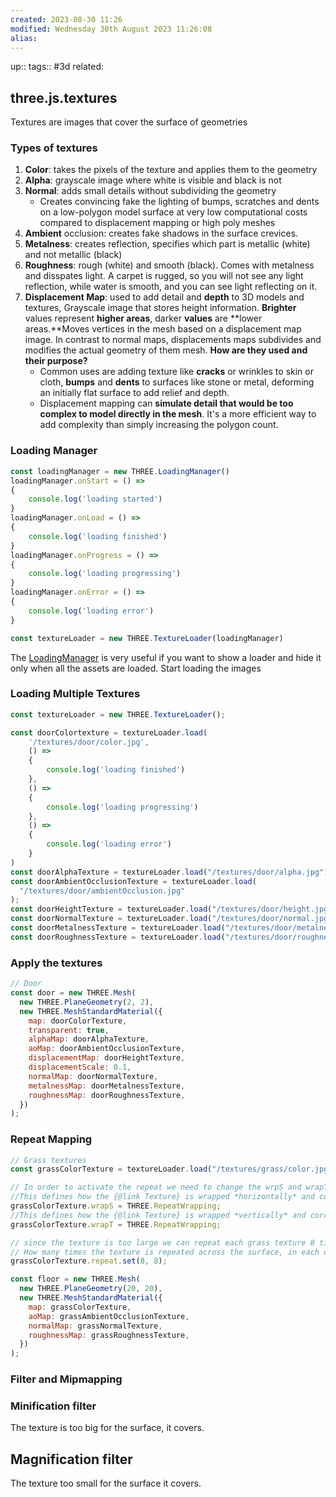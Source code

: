 ```yaml
---
created: 2023-08-30 11:26
modified: Wednesday 30th August 2023 11:26:08
alias:
---
```

up::
tags:: #3d
related:

## three.js.textures

Textures are images that cover the surface of geometries

### Types of textures
1. **Color**: takes the pixels of the texture and applies them to the geometry
2. **Alpha**: grayscale image where white is visible and black is not
3. **Normal**: adds small details without subdividing the geometry
	- Creates convincing fake the lighting of bumps, scratches and dents on a low-polygon model surface at very low computational costs compared to displacement mapping or high poly meshes
1. **Ambient** occlusion: creates fake shadows in the surface crevices.
2. **Metalness**: creates reflection, specifies which part is metallic (white) and not metallic (black)
3. **Roughness**: rough (white) and smooth (black). Comes with metalness and disspates light. A carpet is rugged, so you will not see any light reflection, while water is smooth, and you can see light reflecting on it.
4. **Displacement Map**: used to add detail and **depth** to 3D models and textures, Grayscale image that stores height information. **Brighter** values represent **higher areas**, darker **values** are **lower areas.**Moves vertices in the mesh based on a displacement map image. In contrast to normal maps, displacements maps subdivides and modifies the actual geometry of them mesh.
	**How are they used and their purpose?**
	- Common uses are adding texture like **cracks** or wrinkles to skin or cloth, **bumps** and **dents** to surfaces like stone or metal, deforming an initially flat surface to add relief and depth.
	- Displacement mapping can **simulate detail that would be too complex to model directly in the mesh**. It's a more efficient way to add complexity than simply increasing the polygon count.

### Loading Manager
```javascript
const loadingManager = new THREE.LoadingManager()
loadingManager.onStart = () =>
{
    console.log('loading started')
}
loadingManager.onLoad = () =>
{
    console.log('loading finished')
}
loadingManager.onProgress = () =>
{
    console.log('loading progressing')
}
loadingManager.onError = () =>
{
    console.log('loading error')
}

const textureLoader = new THREE.TextureLoader(loadingManager)
```
The [LoadingManager](https://threejs.org/docs/index.html#api/en/loaders/managers/LoadingManager) is very useful if you want to show a loader and hide it only when all the assets are loaded.
Start loading the images
### Loading Multiple Textures
```javascript
const textureLoader = new THREE.TextureLoader();

const doorColortexture = textureLoader.load(
    '/textures/door/color.jpg',
    () =>
    {
        console.log('loading finished')
    },
    () =>
    {
        console.log('loading progressing')
    },
    () =>
    {
        console.log('loading error')
    }
)
const doorAlphaTexture = textureLoader.load("/textures/door/alpha.jpg");
const doorAmbientOcclusionTexture = textureLoader.load(
  "/textures/door/ambientOcclusion.jpg"
);
const doorHeightTexture = textureLoader.load("/textures/door/height.jpg");
const doorNormalTexture = textureLoader.load("/textures/door/normal.jpg");
const doorMetalnessTexture = textureLoader.load("/textures/door/metalness.jpg");
const doorRoughnessTexture = textureLoader.load("/textures/door/roughness.jpg");

```

### Apply the textures
```javascript
// Door
const door = new THREE.Mesh(
  new THREE.PlaneGeometry(2, 2),
  new THREE.MeshStandardMaterial({
    map: doorColorTexture,
    transparent: true,
    alphaMap: doorAlphaTexture,
    aoMap: doorAmbientOcclusionTexture,
    displacementMap: doorHeightTexture,
    displacementScale: 0.1,
    normalMap: doorNormalTexture,
    metalnessMap: doorMetalnessTexture,
    roughnessMap: doorRoughnessTexture,
  })
);
```

### Repeat Mapping
``` javascript
// Grass textures
const grassColorTexture = textureLoader.load("/textures/grass/color.jpg");

// In order to activate the repeat we need to change the wrpS and wrapT properties of the textures
//This defines how the {@link Texture} is wrapped *horizontally* and corresponds to **U** in UV mapping.
grassColorTexture.wrapS = THREE.RepeatWrapping;
//This defines how the {@link Texture} is wrapped *vertically* and corresponds to **V** in UV mapping.
grassColorTexture.wrapT = THREE.RepeatWrapping;

// since the texture is too large we can repeat each grass texture 8 times with the repeat property
// How many times the texture is repeated across the surface, in each direction **U** and **V**.
grassColorTexture.repeat.set(8, 8);

const floor = new THREE.Mesh(
  new THREE.PlaneGeometry(20, 20),
  new THREE.MeshStandardMaterial({
    map: grassColorTexture,
    aoMap: grassAmbientOcclusionTexture,
    normalMap: grassNormalTexture,
    roughnessMap: grassRoughnessTexture,
  })
);
```

### Filter and Mipmapping

### Minification filter
The texture is too big for the surface, it covers.


## Magnification filter
The texture too small for the surface it covers.
